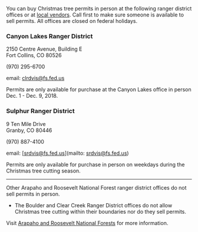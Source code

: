 You can buy Christmas tree permits in person at the following ranger district offices or 
at [local vendors](https://www.fs.usda.gov/detail/arp/passes-permits/?cid=fsm91_058252). 
Call first to make sure someone is available to sell permits. 
All offices are closed on federal holidays.

### Canyon Lakes Ranger District
2150 Centre Avenue, Building E  
Fort Collins, CO 80526

(970) 295-6700

email: [clrdvis@fs.fed.us](mailto:clrdvis@fs.fed.us)

Permits are only available for purchase at the Canyon Lakes office in person Dec. 1 - Dec. 9, 2018.

### Sulphur Ranger District
9 Ten Mile Drive   
Granby, CO 80446

(970) 887-4100

email: [srdvis@fs.fed.us](mailto: srdvis@fs.fed.us)

Permits are only available for purchase in person on weekdays during the Christmas tree cutting season.

***

Other Arapaho and Roosevelt National Forest ranger district offices do not sell permits in person.

* The Boulder and Clear Creek Ranger District offices do not allow Christmas tree cutting within their boundaries nor do they sell permits.

Visit [Arapaho and Roosevelt National Forests](https://www.fs.usda.gov/main/arp) for more information.
